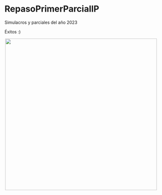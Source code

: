 # RepasoPrimerParcialIP
Simulacros y parciales del año 2023 

Éxitos :)
<p align="center">
  <img src="https://www.google.com/url?sa=i&url=https%3A%2F%2Fgifs.alphacoders.com%2Fgifs%2Fview%2F147452&psig=AOvVaw2O_bx2oqQv68NCL_c2W7u4&ust=1722017906458000&source=images&cd=vfe&opi=89978449&ved=0CBAQjRxqFwoTCJimqN7mwocDFQAAAAAdAAAAABBN" align="center" width="500">
</p>

